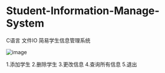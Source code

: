 # Student-Information-Manage-System
C语言 文件IO 简易学生信息管理系统 


![image](https://github.com/user-attachments/assets/79eeeac4-d007-488b-9719-4ac61cdcf4dc)


1.添加学生
2.删除学生
3.更改信息
4.查询所有信息
5.退出
